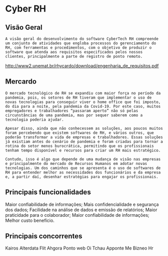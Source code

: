 # Cyber RH #

## Visão Geral ##

	A visão geral do desenvolvimento do software CyberTech RH compreende um conjunto de atividades que engloba processos do gerenciamento do RH, com ferramentas e procedimentos, com o objetivo de produzir o software que atenda aos requisitos especificados pelos nossos clientes, principalmente a parte de registro de ponto remoto. 

http://www2.unemat.br/rhycardo/download/engenharia_de_requisitos.pdf

## Mercardo ##

	O mercado tecnológico de RH se expandiu com maior força no período da pandemia, pois, os setores de RH tiveram que implementar o uso de novas tecnologias para conseguir viver o home office que foi imposto, do dia para a noite, pela pandemia da Covid-19. Por este caso, muitos empregadores e trabalhadores “passaram aperto” não só pelas circunstâncias de uma pandemia, mas por sequer saberem como a tecnologia poderia ajudar.

	Apesar disso, ainda que não conhecessem as soluções, aos poucos muitos foram percebendo que existem softwares de RH, e vários outros, que poderão transformar a vida de empresas e trabalhadores. Essas soluções já existiam antes do cenário de pandemia e foram criadas para tornar a rotina do setor menos burocrática, permitindo que os profissionais tenham tempo disponível e recursos para criar um RH mais estratégico.

	Contudo, isso é algo que depende de uma mudança de visão nas empresas e principalmente do mercado de Recursos Humanos em adotar novas tecnologias. Um dos caminhos que se apresenta é o uso de softwares de RH para entender melhor as necessidades dos funcionários e da empresa e, a partir daí, desenhar estratégias para engajar os profissionais.


## Principais funcionalidades ##

Maior confiabilidade de informações;
 Mais confidencialidade e segurança dos dados;
 Facilidade na análise de dados e emissão de relatórios;
 Maior praticidade para o colaborador;
 Maior confiabilidade de informações;
 Melhor custo benefício.

## Principais concorrentes ##

Kairos
Alterdata Flit
Ahgora Ponto web
Oi Tchau
Apponte Me
Bizneo Hr











